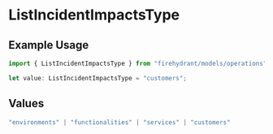 # ListIncidentImpactsType

## Example Usage

```typescript
import { ListIncidentImpactsType } from "firehydrant/models/operations";

let value: ListIncidentImpactsType = "customers";
```

## Values

```typescript
"environments" | "functionalities" | "services" | "customers"
```